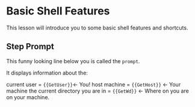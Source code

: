 # Basic Shell Features

This lesson will introduce you to some basic shell features and shortcuts.

## Step Prompt

This funny looking line below you is called the `prompt`.

It displays information about the:

current user = `{{GetUser}}`← You!
host machine = `{{GetHost}}` ← Your machine
the current directory you are in = `{{GetWd}}` ← Where on you are on your machine.
